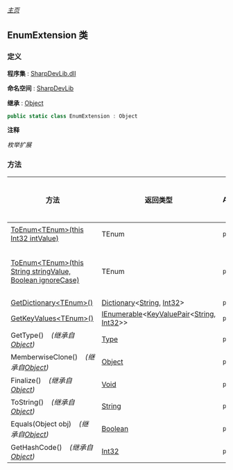 ###### [主页](./Index.md "主页")

## EnumExtension 类

### 定义

**程序集** : [SharpDevLib.dll](./SharpDevLib.assembly.md "SharpDevLib.dll")

**命名空间** : [SharpDevLib](./SharpDevLib.namespace.md "SharpDevLib")

**继承** : [Object](https://learn.microsoft.com/en-us/dotnet/api/system.object "Object")

``` csharp
public static class EnumExtension : Object
```

**注释**

*枚举扩展*


### 方法

|方法|返回类型|Accessor|是否静态|参数|
|---|---|---|---|---|
|[ToEnum\<TEnum\>(this Int32 intValue)](./SharpDevLib.EnumExtension.ToEnum.TEnum.thisInt32.md "ToEnum<TEnum>(this Int32 intValue)")|TEnum|`public`|`是`|intValue:整型值|
|[ToEnum\<TEnum\>(this String stringValue, Boolean ignoreCase)](./SharpDevLib.EnumExtension.ToEnum.TEnum.thisString.Boolean.md "ToEnum<TEnum>(this String stringValue, Boolean ignoreCase)")|TEnum|`public`|`是`|stringValue:字符串<br>ignoreCase:是否忽略大小写|
|[GetDictionary\<TEnum\>()](./SharpDevLib.EnumExtension.GetDictionary.TEnum.md "GetDictionary<TEnum>()")|[Dictionary](https://learn.microsoft.com/en-us/dotnet/api/system.collections.generic.dictionary-2 "Dictionary")\<[String](https://learn.microsoft.com/en-us/dotnet/api/system.string "String"), [Int32](https://learn.microsoft.com/en-us/dotnet/api/system.int32 "Int32")\>|`public`|`是`|-|
|[GetKeyValues\<TEnum\>()](./SharpDevLib.EnumExtension.GetKeyValues.TEnum.md "GetKeyValues<TEnum>()")|[IEnumerable](https://learn.microsoft.com/en-us/dotnet/api/system.collections.generic.ienumerable-1 "IEnumerable")\<[KeyValuePair](https://learn.microsoft.com/en-us/dotnet/api/system.collections.generic.keyvaluepair-2 "KeyValuePair")\<[String](https://learn.microsoft.com/en-us/dotnet/api/system.string "String"), [Int32](https://learn.microsoft.com/en-us/dotnet/api/system.int32 "Int32")\>\>|`public`|`是`|-|
|GetType()&nbsp;&nbsp;&nbsp;&nbsp;*(继承自[Object](https://learn.microsoft.com/en-us/dotnet/api/system.object "Object"))*|[Type](https://learn.microsoft.com/en-us/dotnet/api/system.type "Type")|`public`|`否`|-|
|MemberwiseClone()&nbsp;&nbsp;&nbsp;&nbsp;*(继承自[Object](https://learn.microsoft.com/en-us/dotnet/api/system.object "Object"))*|[Object](https://learn.microsoft.com/en-us/dotnet/api/system.object "Object")|`protected`|`否`|-|
|Finalize()&nbsp;&nbsp;&nbsp;&nbsp;*(继承自[Object](https://learn.microsoft.com/en-us/dotnet/api/system.object "Object"))*|[Void](https://learn.microsoft.com/en-us/dotnet/api/system.void "Void")|`protected`|`否`|-|
|ToString()&nbsp;&nbsp;&nbsp;&nbsp;*(继承自[Object](https://learn.microsoft.com/en-us/dotnet/api/system.object "Object"))*|[String](https://learn.microsoft.com/en-us/dotnet/api/system.string "String")|`public`|`否`|-|
|Equals(Object obj)&nbsp;&nbsp;&nbsp;&nbsp;*(继承自[Object](https://learn.microsoft.com/en-us/dotnet/api/system.object "Object"))*|[Boolean](https://learn.microsoft.com/en-us/dotnet/api/system.boolean "Boolean")|`public`|`否`|-|
|GetHashCode()&nbsp;&nbsp;&nbsp;&nbsp;*(继承自[Object](https://learn.microsoft.com/en-us/dotnet/api/system.object "Object"))*|[Int32](https://learn.microsoft.com/en-us/dotnet/api/system.int32 "Int32")|`public`|`否`|-|


